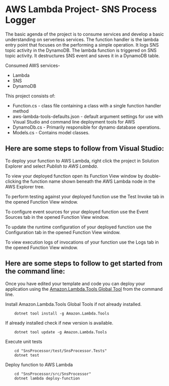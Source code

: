 # AWS Lambda Project- SNS Process Logger

The basic agenda of the project is to consume services and develop a basic understanding on serverless services. The function handler is the lambda entry point that focuses on the performing a simple operation. It logs SNS topic activity in the DynamoDB. The lambda function is triggered on SNS topic activity. It destructures SNS event and saves it in a DynamoDB table.

Consumed AWS services- 
* Lambda
* SNS
* DynamoDB

This project consists of:
* Function.cs - class file containing a class with a single function handler method
* aws-lambda-tools-defaults.json - default argument settings for use with Visual Studio and command line deployment tools for AWS
* DynamoDb.cs - Primarily responsible for dynamo database operations.
* Models.cs - Contains model classes.


## Here are some steps to follow from Visual Studio:

To deploy your function to AWS Lambda, right click the project in Solution Explorer and select *Publish to AWS Lambda*.

To view your deployed function open its Function View window by double-clicking the function name shown beneath the AWS Lambda node in the AWS Explorer tree.

To perform testing against your deployed function use the Test Invoke tab in the opened Function View window.

To configure event sources for your deployed function use the Event Sources tab in the opened Function View window.

To update the runtime configuration of your deployed function use the Configuration tab in the opened Function View window.

To view execution logs of invocations of your function use the Logs tab in the opened Function View window.

## Here are some steps to follow to get started from the command line:

Once you have edited your template and code you can deploy your application using the [Amazon.Lambda.Tools Global Tool](https://github.com/aws/aws-extensions-for-dotnet-cli#aws-lambda-amazonlambdatools) from the command line.

Install Amazon.Lambda.Tools Global Tools if not already installed.
```
    dotnet tool install -g Amazon.Lambda.Tools
```

If already installed check if new version is available.
```
    dotnet tool update -g Amazon.Lambda.Tools
```

Execute unit tests
```
    cd "SnsProcessor/test/SnsProcessor.Tests"
    dotnet test
```

Deploy function to AWS Lambda
```
    cd "SnsProcessor/src/SnsProcessor"
    dotnet lambda deploy-function
```
